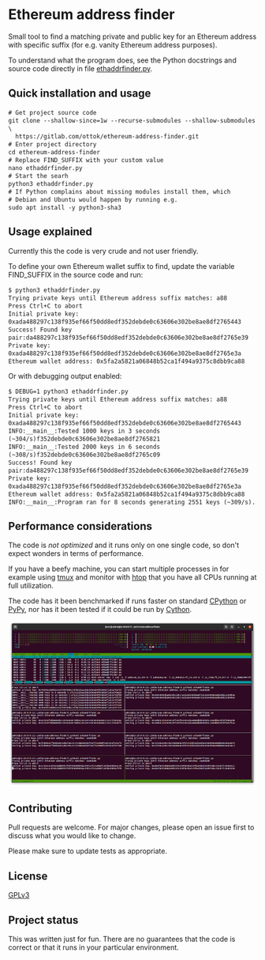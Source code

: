# Ethereum address finder

Small tool to find a matching private and public key for an Ethereum address
with specific suffix (for e.g. vanity Ethereum address purposes).

To understand what the program does, see the Python docstrings and source code
directly in file [ethaddrfinder.py](ethaddrfinder.py).

## Quick installation and usage

```
# Get project source code
git clone --shallow-since=1w --recurse-submodules --shallow-submodules \
  https://gitlab.com/ottok/ethereum-address-finder.git
# Enter project directory
cd ethereum-address-finder
# Replace FIND_SUFFIX with your custom value
nano ethaddrfinder.py
# Start the searh
python3 ethaddrfinder.py
# If Python complains about missing modules install them, which
# Debian and Ubuntu would happen by running e.g.
sudo apt install -y python3-sha3
```

## Usage explained

Currently this the code is very crude and not user friendly.

To define your own Ethereum wallet suffix to find, update the variable
FIND_SUFFIX in the source code and run:

```
$ python3 ethaddrfinder.py
Trying private keys until Ethereum address suffix matches: a88
Press Ctrl+C to abort
Initial private key: 0xada488297c138f935ef66f50dd8edf352debde0c63606e302be8ae8df2765443
Success! Found key pair:da488297c138f935ef66f50dd8edf352debde0c63606e302be8ae8df2765e39
Private key: 0xada488297c138f935ef66f50dd8edf352debde0c63606e302be8ae8df2765e3a
Ethereum wallet address: 0x5fa2a5821a06848b52ca1f494a9375c8dbb9ca88
```

Or with debugging output enabled:
```
$ DEBUG=1 python3 ethaddrfinder.py
Trying private keys until Ethereum address suffix matches: a88
Press Ctrl+C to abort
Initial private key: 0xada488297c138f935ef66f50dd8edf352debde0c63606e302be8ae8df2765443
INFO:__main__:Tested 1000 keys in 3 seconds (~304/s)f352debde0c63606e302be8ae8df2765821
INFO:__main__:Tested 2000 keys in 6 seconds (~308/s)f352debde0c63606e302be8ae8df2765c09
Success! Found key pair:da488297c138f935ef66f50dd8edf352debde0c63606e302be8ae8df2765e39
Private key: 0xada488297c138f935ef66f50dd8edf352debde0c63606e302be8ae8df2765e3a
Ethereum wallet address: 0x5fa2a5821a06848b52ca1f494a9375c8dbb9ca88
INFO:__main__:Program ran for 8 seconds generating 2551 keys (~309/s).
```

## Performance considerations

The code is *not optimized* and it runs only on one single code, so don't
expect wonders in terms of performance.

If you have a beefy machine, you can start multiple processes in for example
using [tmux](https://tmuxcheatsheet.com/) and monitor with
[htop](https://htop.dev/) that you have all CPUs running at full utilization.

The code has it been benchmarked if runs faster on standard
[CPython](https://en.wikipedia.org/wiki/CPython) or
[PyPy](https://en.wikipedia.org/wiki/PyPy), nor has it been tested if it could
be run by [Cython](https://cython.org/).

![Running 8 parallel instances in tmux panes](screenshot-with-tmux.png)


## Contributing

Pull requests are welcome. For major changes, please open an issue first
to discuss what you would like to change.

Please make sure to update tests as appropriate.

## License

[GPLv3](https://choosealicense.com/licenses/gpl-3.0/)

## Project status

This was written just for fun. There are no guarantees that the code is correct
or that it runs in your particular environment.
